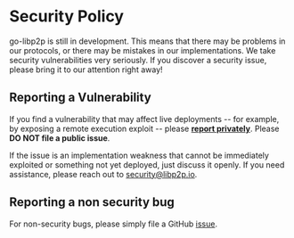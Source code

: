 # Security Policy

go-libp2p is still in development. This means that there may be problems in our protocols,
or there may be mistakes in our implementations.
We take security vulnerabilities very seriously. If you discover a security issue,
please bring it to our attention right away!

## Reporting a Vulnerability

If you find a vulnerability that may affect live deployments -- for example, by exposing
a remote execution exploit -- please [**report privately**](https://github.com/seqsy/go-libp2p/security/advisories/new).
Please **DO NOT file a public issue**.

If the issue is an implementation weakness that cannot be immediately exploited or
something not yet deployed, just discuss it openly.
If you need assistance, please reach out to [security@libp2p.io](mailto:security@libp2p.io).

## Reporting a non security bug

For non-security bugs, please simply file a GitHub [issue](https://github.com/seqsy/go-libp2p/issues/new).
